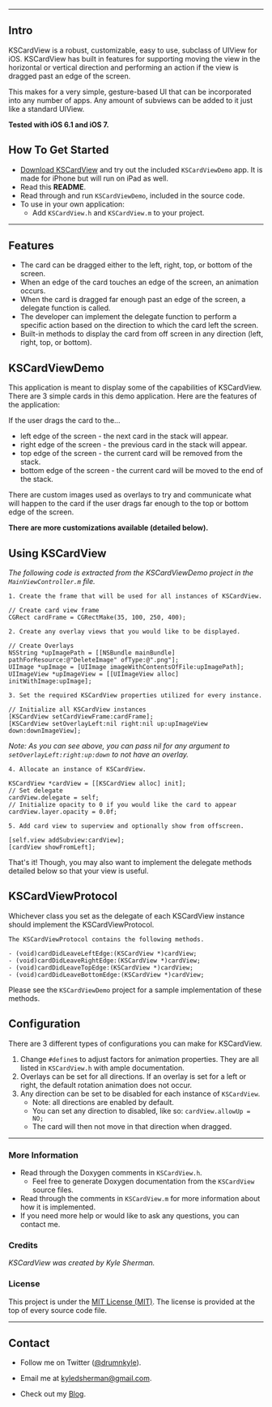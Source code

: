 ___
## Intro

KSCardView is a robust, customizable, easy to use, subclass of UIView for iOS. KSCardView has built in features for supporting moving the view in the horizontal or vertical direction and performing an action if the view is dragged past an edge of the screen.

This makes for a very simple, gesture-based UI that can be incorporated into any number of apps. Any amount of subviews can be added to it just like a standard UIView.

**Tested with iOS 6.1 and iOS 7.**

## How To Get Started
- [Download KSCardView](https://github.com/drumnkyle/KSCardView/archive/master.zip) and try out the included `KSCardViewDemo` app. It is made for iPhone but will run on iPad as well.
- Read this **README**.
- Read through and run `KSCardViewDemo`, included in the source code.
- To use in your own application: 
	- Add `KSCardView.h` and `KSCardView.m` to your project.
___

## Features

- The card can be dragged either to the left, right, top, or bottom of the screen.
- When an edge of the card touches an edge of the screen, an animation occurs.
- When the card is dragged far enough past an edge of the screen, a delegate function is called.
- The developer can implement the delegate function to perform a specific action based on the direction to which the card left the screen.
- Built-in methods to display the card from off screen in any direction (left, right, top, or bottom).

## KSCardViewDemo

This application is meant to display some of the capabilities of KSCardView. There are 3 simple cards in this demo application. Here are the features of the application:

If the user drags the card to the...

- left edge of the screen - the next card in the stack will appear.
- right edge of the screen - the previous card in the stack will appear.
- top edge of the screen - the current card will be removed from the stack.
- bottom edge of the screen - the current card will be moved to the end of the stack.

There are custom images used as overlays to try and communicate what will happen to the card if the user drags far enough to the top or bottom edge of the screen.

**There are more customizations available (detailed below).**

## Using KSCardView

*The following code is extracted from the KSCardViewDemo project in the ```MainViewController.m``` file.*

`1. Create the frame that will be used for all instances of KSCardView.`
	
	// Create card view frame
	CGRect cardFrame = CGRectMake(35, 100, 250, 400);

`2. Create any overlay views that you would like to be displayed.`

	// Create Overlays
	NSString *upImagePath = [[NSBundle mainBundle] pathForResource:@"DeleteImage" ofType:@".png"];
    UIImage *upImage = [UIImage imageWithContentsOfFile:upImagePath];
    UIImageView *upImageView = [[UIImageView alloc] initWithImage:upImage];

`3. Set the required KSCardView properties utilized for every instance.`

	// Initialize all KSCardView instances
    [KSCardView setCardViewFrame:cardFrame];
    [KSCardView setOverlayLeft:nil right:nil up:upImageView down:downImageView];

*Note: As you can see above, you can pass nil for any argument to `setOverlayLeft:right:up:down` to not have an overlay.*

    
`4. Allocate an instance of KSCardView.`

	KSCardView *cardView = [[KSCardView alloc] init];
	// Set delegate
	cardView.delegate = self;
	// Initialize opacity to 0 if you would like the card to appear
	cardView.layer.opacity = 0.0f;
	
`5. Add card view to superview and optionally show from offscreen.`
	
	[self.view addSubview:cardView];
	[cardView showFromLeft];
	
That's it! Though, you may also want to implement the delegate methods detailed below so that your view is useful.

## KSCardViewProtocol

Whichever class you set as the delegate of each KSCardView instance should implement the KSCardViewProtocol.

`The KSCardViewProtocol contains the following methods.`

	- (void)cardDidLeaveLeftEdge:(KSCardView *)cardView;
	- (void)cardDidLeaveRightEdge:(KSCardView *)cardView;
	- (void)cardDidLeaveTopEdge:(KSCardView *)cardView;
	- (void)cardDidLeaveBottomEdge:(KSCardView *)cardView;
	
Please see the `KSCardViewDemo` project for a sample implementation of these methods.

## Configuration

There are 3 different types of configurations you can make for KSCardView.

1. Change `#define`s to adjust factors for animation properties. They are all listed in `KSCardView.h` with ample documentation.
2. Overlays can be set for all directions. If an overlay is set for a left or right, the default rotation animation does not occur.
3. Any direction can be set to be disabled for each instance of `KSCardView`.
	- Note: all directions are enabled by default.
	- You can set any direction to disabled, like so:
		```cardView.allowUp = NO;```
	- The card will then not move in that direction when dragged.
___

### More Information

- Read through the Doxygen comments in `KSCardView.h`.
	- Feel free to generate Doxygen documentation from the `KSCardView` source files.
- Read through the comments in `KSCardView.m` for more information about how it is implemented.
- If you need more help or would like to ask any questions, you can contact me.

### Credits

*KSCardView was created by Kyle Sherman.*

### License

This project is under the [MIT License (MIT)](http://opensource.org/licenses/MIT). The license is provided at the top of every source code file.

____

## Contact

- Follow me on Twitter ([@drumnkyle](https://twitter.com/drumnkyle)).

- Email me at [kyledsherman@gmail.com](mailto:kyledsherman@gmail.com).

- Check out my [Blog](http://kyle.rulostapp.com/).